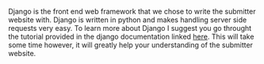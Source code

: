 
Django is the front end web framework that we chose to write the submitter website with. Django is written in python and makes handling server side requests very easy. To learn more about Django I suggest you go throught the tutorial provided in the django documentation linked [here](https://docs.djangoproject.com/en/3.2/intro/tutorial01/). This will take some time however, it will greatly help your understanding of the submitter website.

